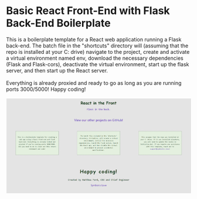 <h1>Basic React Front-End with Flask Back-End Boilerplate</h1>
This is a boilerplate template for a React web application running a Flask back-end. The batch file in the "shortcuts" directory will (assuming that the repo is installed at your C: drive) navigate to the project, create and activate a virtual environment named env, download the necessary dependencies (Flask and Flask-cors), deactivate the virtual environment, start up the flask server, and then start up the React server.
<div>&nbsp</div>
Everything is already proxied and ready to go as long as you are running ports 3000/5000! Happy coding!
<div>&nbsp</div>
<img src="./boilerplate-react-flask.png">
